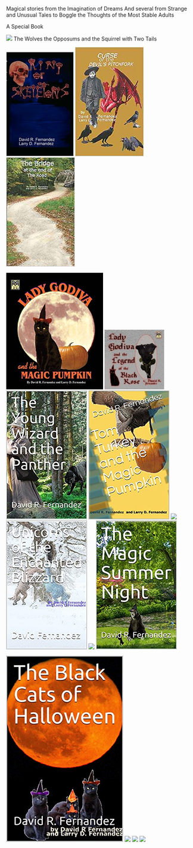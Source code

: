 Magical stories from the Imagination of Dreams
And several from Strange and Unusual Tales to Boggle the Thoughts of the Most Stable Adults

A Special Book

![](images/thewolves1.png)
The Wolves the Opposums and the Squirrel with Two Tails

![](images/Ring.png) ![](images/curse.jpg) ![](images/Bridge.jpg)

![](images/lady.jpg) ![](images/Blackrose1.jpg) ![](images/wizard.jpg) ![](images/tomturkey.jpg) 
![](images/logo_main.png) ![](images/unicorns.jpg) ![](images/tresure.jpg) ![](images/summer.jpg)

![](images/blackcats.jpg) ![](images/logo_main.png) ![](images/logo_main.png) ![](images/logo_main.png)
